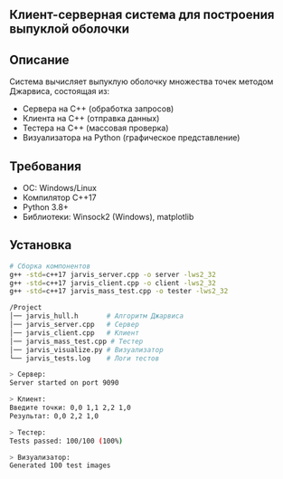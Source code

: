 ## Клиент-серверная система для построения выпуклой оболочки

## Описание
Система вычисляет выпуклую оболочку множества точек методом Джарвиса, состоящая из:
- Сервера на C++ (обработка запросов)
- Клиента на C++ (отправка данных)
- Тестера на C++ (массовая проверка)
- Визуализатора на Python (графическое представление)

## Требования
- ОС: Windows/Linux
- Компилятор C++17
- Python 3.8+
- Библиотеки: Winsock2 (Windows), matplotlib

## Установка
```bash
# Сборка компонентов
g++ -std=c++17 jarvis_server.cpp -o server -lws2_32
g++ -std=c++17 jarvis_client.cpp -o client -lws2_32
g++ -std=c++17 jarvis_mass_test.cpp -o tester -lws2_32

/Project
│── jarvis_hull.h       # Алгоритм Джарвиса
│── jarvis_server.cpp   # Сервер
│── jarvis_client.cpp   # Клиент
│── jarvis_mass_test.cpp # Тестер
│── jarvis_visualize.py # Визуализатор
└── jarvis_tests.log    # Логи тестов

> Сервер:
Server started on port 9090

> Клиент:
Введите точки: 0,0 1,1 2,2 1,0
Результат: 0,0 2,2 1,0

> Тестер:
Tests passed: 100/100 (100%)

> Визуализатор:
Generated 100 test images
